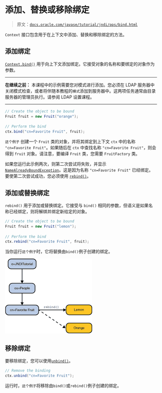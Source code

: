 # 添加、替换或移除绑定

> 原文：[`docs.oracle.com/javase/tutorial/jndi/ops/bind.html`](https://docs.oracle.com/javase/tutorial/jndi/ops/bind.html)

`Context` 接口包含用于在上下文中添加、替换和移除绑定的方法。

## 添加绑定

[`Context.bind()`](https://docs.oracle.com/javase/8/docs/api/javax/naming/Context.html#bind-javax.naming.Name-java.lang.Object-) 用于向上下文添加绑定。它接受对象的名称和要绑定的对象作为参数。

* * *

**在继续之前：** 本课程中的示例需要您对模式进行添加。您必须在 LDAP 服务器中关闭模式检查，或者将伴随本教程的`模式`添加到服务器中。这两项任务通常由目录服务器的管理员执行。请参阅 LDAP 设置课程。

* * *

```java
// Create the object to be bound
Fruit fruit = new Fruit("orange");

// Perform the bind
ctx.bind("cn=Favorite Fruit", fruit);

```

`这个例子` 创建一个 `Fruit` 类的对象，并将其绑定到上下文 `ctx` 中的名称 `"cn=Favorite Fruit"`。如果随后在 `ctx` 中查找名称 `"cn=Favorite Fruit"`，则会得到 `fruit` 对象。请注意，要编译 `Fruit` 类，您需要 ``FruitFactory`` 类。

如果您运行此示例两次，则第二次尝试将失败，并显示 [`NameAlreadyBoundException`](https://docs.oracle.com/javase/8/docs/api/javax/naming/NameAlreadyBoundException.html)。这是因为名称 `"cn=Favorite Fruit"` 已经绑定。要使第二次尝试成功，您必须使用 [`rebind()`](https://docs.oracle.com/javase/8/docs/api/javax/naming/Context.html#rebind-javax.naming.Name-java.lang.Object-)。

## 添加或替换绑定

`rebind()` 用于添加或替换绑定。它接受与 `bind()` 相同的参数，但语义是如果名称已经绑定，则将解绑并绑定新给定的对象。

```java
// Create the object to be bound
Fruit fruit = new Fruit("lemon");

// Perform the bind
ctx.rebind("cn=Favorite Fruit", fruit);

```

当你运行`这个例子`时，它将替换由``bind()``例子创建的绑定。

![将柠檬的绑定替换为橙子的绑定。](img/eefa848fa1d4d177ea98c5dced7600a3.png)

## 移除绑定

要移除绑定，您可以使用[`unbind()`](https://docs.oracle.com/javase/8/docs/api/javax/naming/Context.html#unbind-javax.naming.Name-)。

```java
// Remove the binding
ctx.unbind("cn=Favorite Fruit");

```

运行时，`这个例子`将移除由``bind()``或``rebind()``例子创建的绑定。
